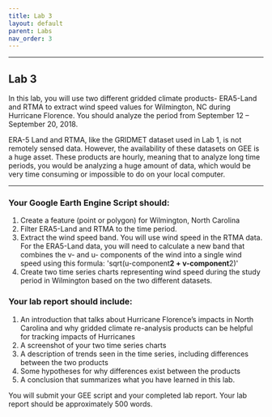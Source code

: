 ```yaml
---
title: Lab 3
layout: default
parent: Labs
nav_order: 3
---
```


<style>
div.blue { background-color:#e0f0ff; padding: 10px 10px 3px 10px;}
</style>

------------------------------------------------------------------------
## Lab 3

In this lab, you will use two different gridded climate products- ERA5-Land and RTMA to extract wind speed values for Wilmington, NC during Hurricane Florence. You should analyze the period from September 12 – September 20, 2018. 

ERA-5 Land and RTMA, like the GRIDMET dataset used in Lab 1, is not remotely sensed data. However, the availability of these datasets on GEE is a huge asset. These products are hourly, meaning that to analyze long time periods, you would be analyzing a huge amount of data, which would be very time consuming or impossible to do on your local computer. 

------------------------------------------------------------------------
### Your Google Earth Engine Script should:
1.	Create a feature (point or polygon) for Wilmington, North Carolina
2.	 Filter ERA5-Land and RTMA to the time period.
3.	Extract the wind speed band. You will use wind speed in the RTMA data. For the ERA5-Land data, you will need to calculate a new band that combines the v- and u- components of the wind into a single wind speed using this formula:
    'sqrt(u-component**2 + v-component**2)' 
4.	Create two time series charts representing wind speed during the study period in Wilmington based on the two different datasets.


### Your lab report should include:
1.	An introduction that talks about Hurricane Florence’s impacts in North Carolina and why gridded climate re-analysis products can be helpful for tracking impacts of Hurricanes
2.	A screenshot of your two time series charts
3.	A description of trends seen in the time series, including differences between the two products
4.	Some hypotheses for why differences exist between the products
5.	A conclusion that summarizes what you have learned in this lab. 

You will submit your GEE script and your completed lab report. Your lab report should be approximately 500 words. 
